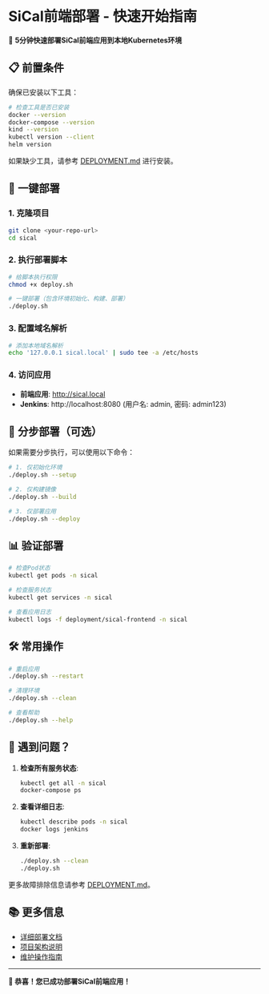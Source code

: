 # SiCal前端部署 - 快速开始指南

🚀 **5分钟快速部署SiCal前端应用到本地Kubernetes环境**

## 📋 前置条件

确保已安装以下工具：

```bash
# 检查工具是否已安装
docker --version
docker-compose --version
kind --version
kubectl version --client
helm version
```

如果缺少工具，请参考 [DEPLOYMENT.md](./DEPLOYMENT.md#系统要求) 进行安装。

## 🎯 一键部署

### 1. 克隆项目

```bash
git clone <your-repo-url>
cd sical
```

### 2. 执行部署脚本

```bash
# 给脚本执行权限
chmod +x deploy.sh

# 一键部署（包含环境初始化、构建、部署）
./deploy.sh
```

### 3. 配置域名解析

```bash
# 添加本地域名解析
echo '127.0.0.1 sical.local' | sudo tee -a /etc/hosts
```

### 4. 访问应用

- **前端应用**: http://sical.local
- **Jenkins**: http://localhost:8080 (用户名: admin, 密码: admin123)

## 🔧 分步部署（可选）

如果需要分步执行，可以使用以下命令：

```bash
# 1. 仅初始化环境
./deploy.sh --setup

# 2. 仅构建镜像
./deploy.sh --build

# 3. 仅部署应用
./deploy.sh --deploy
```

## 📊 验证部署

```bash
# 检查Pod状态
kubectl get pods -n sical

# 检查服务状态
kubectl get services -n sical

# 查看应用日志
kubectl logs -f deployment/sical-frontend -n sical
```

## 🛠️ 常用操作

```bash
# 重启应用
./deploy.sh --restart

# 清理环境
./deploy.sh --clean

# 查看帮助
./deploy.sh --help
```

## 🐛 遇到问题？

1. **检查所有服务状态**:
   ```bash
   kubectl get all -n sical
   docker-compose ps
   ```

2. **查看详细日志**:
   ```bash
   kubectl describe pods -n sical
   docker logs jenkins
   ```

3. **重新部署**:
   ```bash
   ./deploy.sh --clean
   ./deploy.sh
   ```

更多故障排除信息请参考 [DEPLOYMENT.md](./DEPLOYMENT.md#故障排除)。

## 📚 更多信息

- [详细部署文档](./DEPLOYMENT.md)
- [项目架构说明](./DEPLOYMENT.md#架构说明)
- [维护操作指南](./DEPLOYMENT.md#维护操作)

---

**🎉 恭喜！您已成功部署SiCal前端应用！**